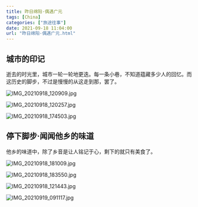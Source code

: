 ```yaml
---
title: 昨日绵阳·偶遇广元
tags: [China]
categories: ["旅途往事"]
date: 2021-09-18 11:04:00
url: "昨日绵阳·偶遇广元.html"
---
```


## 城市的印记

逝去的时光里，城市一轮一轮地更迭。每一条小巷，不知道蕴藏多少人的回忆。而这历史的脚步，不过是慢慢的从这走到那，罢了。

![IMG_20210918_120909.jpg](http://blog.dahouzi.cn/blog/picture/IMG_20210918_120909.jpg?imageView/2/w/800)

![IMG_20210918_120257.jpg](http://blog.dahouzi.cn/blog/picture/IMG_20210918_120257.jpg?imageView/2/w/800)

![IMG_20210918_174503.jpg](http://blog.dahouzi.cn/blog/picture/IMG_20210918_174503.jpg?imageView/2/w/800)

## 停下脚步·闻闻他乡的味道

他乡的味道中，除了乡音是让人铭记于心，剩下的就只有美食了。

![IMG_20210918_181009.jpg](http://blog.dahouzi.cn/blog/picture/IMG_20210918_181009.jpg?imageView/2/w/800)

![IMG_20210918_183550.jpg](http://blog.dahouzi.cn/blog/picture/IMG_20210918_183550.jpg?imageView/2/w/800)

![IMG_20210918_121443.jpg](http://blog.dahouzi.cn/blog/picture/IMG_20210918_121443.jpg?imageView/2/w/800)

![IMG_20210919_091117.jpg](http://blog.dahouzi.cn/blog/picture/IMG_20210919_091117.jpg?imageView/2/w/800)